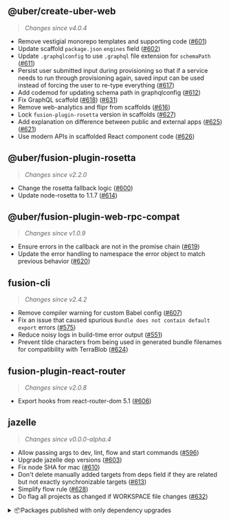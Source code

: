 ## @uber/create-uber-web
> *Changes since v4.0.4*

 - Remove vestigial monorepo templates and supporting code ([#601](https://github.com/uber/fusionjs/pull/601))
 - Update scaffold `package.json` `engines` field ([#602](https://github.com/uber/fusionjs/pull/602))
 - Update `.graphqlconfig` to use `.graphql` file extension for `schemaPath` ([#611](https://github.com/uber/fusionjs/pull/611))
 - Persist user submitted input during provisioning so that if a service needs to run through provisioning again, saved input can be used instead of forcing the user to re-type everything ([#617](https://github.com/uber/fusionjs/pull/617))
 - Add codemod for updating schema path in graphqlconfig ([#612](https://github.com/uber/fusionjs/pull/612))
 - Fix GraphQL scaffold ([#618](https://github.com/uber/fusionjs/pull/618)) ([#631](https://github.com/uber/fusionjs/pull/631))
 - Remove web-analytics and flipr from scaffolds ([#616](https://github.com/uber/fusionjs/pull/616))
 - Lock `fusion-plugin-rosetta` version in scaffolds ([#627](https://github.com/uber/fusionjs/pull/627))
 - Add explanation on difference between public and external apps ([#625](https://github.com/uber/fusionjs/pull/625)) ([#621](https://github.com/uber/fusionjs/pull/621))
 - Use modern APIs in scaffolded React component code ([#626](https://github.com/uber/fusionjs/pull/626))

## @uber/fusion-plugin-rosetta
> *Changes since v2.2.0*

 - Change the rosetta fallback logic ([#600](https://github.com/uber/fusionjs/pull/600))
 - Update node-rosetta to 1.1.7 ([#614](https://github.com/uber/fusionjs/pull/614))

## @uber/fusion-plugin-web-rpc-compat
> *Changes since v1.0.9*

 - Ensure errors in the callback are not in the promise chain ([#619](https://github.com/uber/fusionjs/pull/619))
 - Update the error handling to namespace the error object to match previous behavior ([#620](https://github.com/uber/fusionjs/pull/620))

## fusion-cli
> *Changes since v2.4.2*

 - Remove compiler warning for custom Babel config ([#607](https://github.com/uber/fusionjs/pull/607))
 - Fix an issue that caused spurious `Bundle does not contain default export` errors ([#575](https://github.com/uber/fusionjs/pull/575))
 - Reduce noisy logs in build-time error output ([#551](https://github.com/uber/fusionjs/pull/551))
 - Prevent tilde characters from being used in generated bundle filenames for compatibility with TerraBlob ([#624](https://github.com/uber/fusionjs/pull/624))

## fusion-plugin-react-router
> *Changes since v2.0.8*

 - Export hooks from react-router-dom 5.1 ([#606](https://github.com/uber/fusionjs/pull/606))

## jazelle
> *Changes since v0.0.0-alpha.4*

 - Allow passing args to dev, lint, flow and start commands ([#596](https://github.com/uber/fusionjs/pull/596))
 - Upgrade jazelle dep versions ([#603](https://github.com/uber/fusionjs/pull/603))
 - Fix node SHA for mac ([#610](https://github.com/uber/fusionjs/pull/610))
 - Don't delete manually added targets from deps field if they are related but not exactly synchronizable targets ([#613](https://github.com/uber/fusionjs/pull/613))
 - Simplify flow rule ([#628](https://github.com/uber/fusionjs/pull/628))
 - Do flag all projects as changed if WORKSPACE file changes ([#632](https://github.com/uber/fusionjs/pull/632))

<details>
<summary>📦Packages published with only dependency upgrades</summary>

## @uber/fusion-plugin-graphql-metrics
> *Changes since v1.1.0*

 - Move `react` dependency to devDependency ([#630](https://github.com/uber/fusionjs/pull/630))

## fusion-plugin-connected-react-router
> *Changes since v2.0.8*

 - Upgraded fusion-plugin-react-router dependency
 
## fusion-plugin-service-worker
> *Changes since v3.0.21*

 - Upgraded fusion-cli dependency
 
</details>
